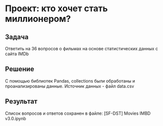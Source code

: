 # Проект: кто хочет стать миллионером?

## Задача

Ответить на 36 вопросов о фильмах на основе статистических данных с сайта IMDb

## Решение

С помощью библиотек Pandas, collections были обработаны и проанализированы данные. Источник данных - файл data.csv

## Результат

Список вопросов и ответов сохранен в файле: 
[SF-DST] Movies IMBD v3.0.ipynb